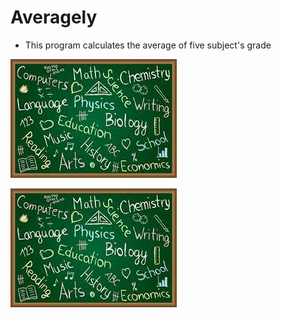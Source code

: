 # Averagely

* This program calculates the average of five subject's grade

![Subjects](download.jpeg)

![Alt text](download-1.jpeg)

